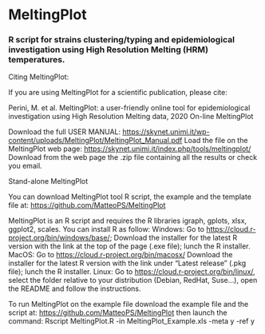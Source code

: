 # MeltingPlot
### R script for strains clustering/typing and epidemiological investigation using High Resolution Melting (HRM) temperatures.

Citing MeltingPlot:

If you are using MeltingPlot for a scientific publication, please cite:

Perini, M. et al. MeltingPlot: a user-friendly online tool for epidemiological investigation using High Resolution Melting data, 2020
On-line MeltingPlot


Download the full USER MANUAL:
https://skynet.unimi.it/wp-content/uploads/MeltingPlot/MeltingPlot_Manual.pdf
Load the file on the MeltingPlot web page:
https://skynet.unimi.it/index.php/tools/meltingplot/
Download from the web page the .zip file containing all the results or check you email.

Stand-alone MeltingPlot

You can download MeltingPlot tool R script, the example and the template file at:
https://github.com/MatteoPS/MeltingPlot

MeltingPlot is an R script and requires the R libraries igraph, gplots, xlsx, ggplot2, scales.
You can install R as follow:
Windows: Go to https://cloud.r-project.org/bin/windows/base/; Download the installer for the latest R version with the link at the top of the page (.exe file); lunch the R installer.
MacOS: Go to https://cloud.r-project.org/bin/macosx/ Download the installer for the latest R version with the link under “Latest release” (.pkg file); lunch the R installer.
Linux: Go to https://cloud.r-project.org/bin/linux/, select the folder relative to your distribution (Debian, RedHat, Suse…), open the README and follow the instructions.

To run MeltingPlot on the example file download the example file and the script at:
https://github.com/MatteoPS/MeltingPlot
then launch the command:
Rscript MeltingPlot.R -in MeltingPlot_Example.xls -meta y -ref y
